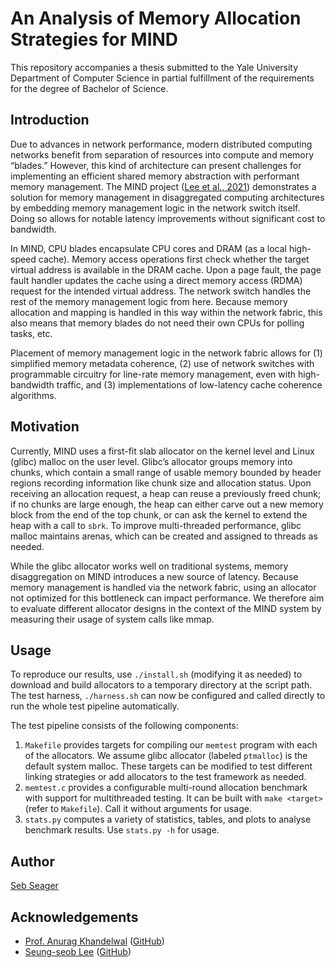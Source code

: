 # An Analysis of Memory Allocation Strategies for MIND

This repository accompanies a thesis submitted to the Yale University Department of Computer Science in partial fulfillment of the requirements for the degree of Bachelor of Science.

## Introduction

Due to advances in network performance, modern distributed computing networks benefit from separation of resources into compute and memory “blades.” However, this kind of architecture can present challenges for implementing an efficient shared memory abstraction with performant memory management. The MIND project ([Lee et al., 2021](https://doi.org/10.1145/3477132.3483561)) demonstrates a solution for memory management in disaggregated computing architectures by embedding memory management logic in the network switch itself. Doing so allows for notable latency improvements without significant cost to bandwidth.

In MIND, CPU blades encapsulate CPU cores and DRAM (as a local high-speed cache). Memory access operations first check whether the target virtual address is available in the DRAM cache. Upon a page fault, the page fault handler updates the cache using a direct memory access (RDMA) request for the intended virtual address. The network switch handles the rest of the memory management logic from here. Because memory allocation and mapping is handled in this way within the network fabric, this also means that memory blades do not need their own CPUs for polling tasks, etc.

Placement of memory management logic in the network fabric allows for (1) simplified memory metadata coherence, (2) use of network switches with programmable circuitry for line-rate memory management, even with high-bandwidth traffic, and (3) implementations of low-latency cache coherence algorithms.

## Motivation

Currently, MIND uses a first-fit slab allocator on the kernel level  and Linux (glibc) malloc on the user level. Glibc’s allocator groups memory into chunks, which contain a small range of usable memory bounded by header regions recording information like chunk size and allocation status. Upon receiving an allocation request, a heap can reuse a previously freed chunk; if no chunks are large enough, the heap can either carve out a new memory block from the end of the top chunk, or can ask the kernel to extend the heap with a call to `sbrk`. To improve multi-threaded performance, glibc malloc maintains arenas, which can be created and assigned to threads as needed.

While the glibc allocator works well on traditional systems, memory disaggregation on MIND introduces a new source of latency. Because memory management is handled via the network fabric, using an allocator not optimized for this bottleneck can impact performance. We therefore aim to evaluate different allocator designs in the context of the MIND system by measuring their usage of system calls like mmap.

## Usage

To reproduce our results, use `./install.sh` (modifying it as needed) to download and build allocators to a temporary directory at the script path. The test harness, `./harness.sh` can now be configured and called directly to run the whole test pipeline automatically.

The test pipeline consists of the following components:

1. `Makefile` provides targets for compiling our `memtest` program with each of the allocators. We assume glibc allocator (labeled `ptmalloc`) is the default system malloc. These targets can be modified to test different linking strategies or add allocators to the test framework as needed.
2. `memtest.c` provides a configurable multi-round allocation benchmark with support for multithreaded testing. It can be built with `make <target>` (refer to `Makefile`). Call it without arguments for usage.
3. `stats.py` computes a variety of statistics, tables, and plots to analyse benchmark results. Use `stats.py -h` for usage.

## Author

[Seb Seager](https://github.com/sebseager/)

## Acknowledgements

- [Prof. Anurag Khandelwal](https://www.anuragkhandelwal.com/) ([GitHub](https://github.com/anuragkh))
- [Seung-seob Lee](https://www.seungseoblee.com/blog/) ([GitHub](https://github.com/shsym))
